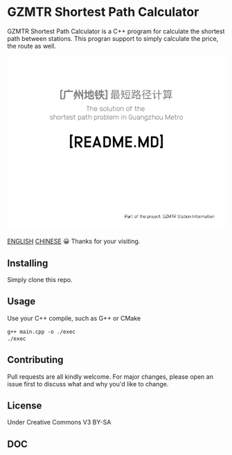 # GZMTR Shortest Path Calculator
GZMTR Shortest Path Calculator is a C++ program for calculate the shortest path between stations. This progran support to simply calculate the price, the route as well.

![Logo](./background.png)

[ENGLISH](README.md) [CHINESE](README.cn.md)
:grinning: Thanks for your visiting.

## Installing
Simply clone this repo.

## Usage
Use your C++ compile, such as G++ or CMake

```shell script
g++ main.cpp -o ./exec
./exec
```

## Contributing
Pull requests are all kindly welcome. For major changes, please open an issue first to discuss what and why you'd like to change.

## License
Under Creative Commons V3 BY-SA

## DOC
